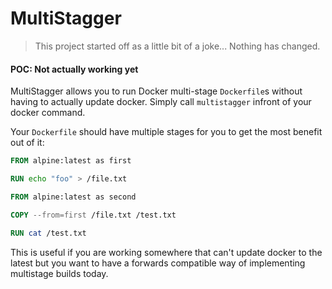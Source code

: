 # MultiStagger

> This project started off as a little bit of a joke...
> Nothing has changed.

#### POC: Not actually working yet

MultiStagger allows you to run Docker multi-stage `Dockerfile`s without having
to actually update docker. Simply call `multistagger` infront of your docker
command.

Your `Dockerfile` should have multiple stages for you to get the most benefit
out of it:

```Dockerfile
FROM alpine:latest as first

RUN echo "foo" > /file.txt

FROM alpine:latest as second

COPY --from=first /file.txt /test.txt

RUN cat /test.txt
```

This is useful if you are working somewhere that can't update docker to the
latest but you want to have a forwards compatible way of implementing multistage
builds today.

